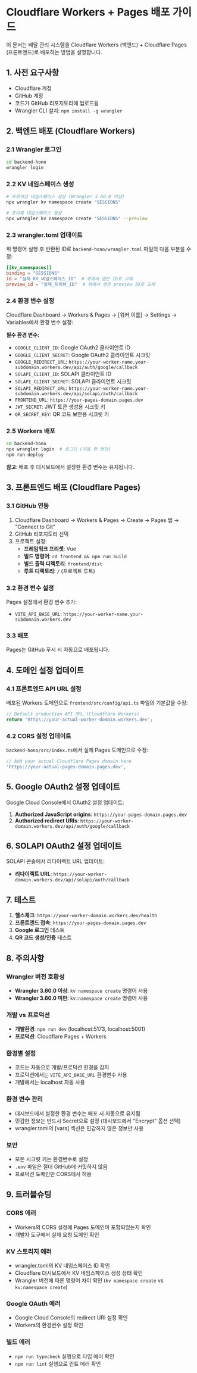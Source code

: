 # Cloudflare Workers + Pages 배포 가이드

이 문서는 배달 관리 시스템을 Cloudflare Workers (백엔드) + Cloudflare Pages (프론트엔드)로 배포하는 방법을 설명합니다.

## 1. 사전 요구사항

- Cloudflare 계정
- GitHub 계정
- 코드가 GitHub 리포지토리에 업로드됨
- Wrangler CLI 설치: `npm install -g wrangler`

## 2. 백엔드 배포 (Cloudflare Workers)

### 2.1 Wrangler 로그인
```bash
cd backend-hono
wrangler login
```

### 2.2 KV 네임스페이스 생성
```bash
# 프로덕션 네임스페이스 생성 (Wrangler 3.60.0 이상)
npx wrangler kv namespace create "SESSIONS"

# 프리뷰 네임스페이스 생성
npx wrangler kv namespace create "SESSIONS" --preview
```

### 2.3 wrangler.toml 업데이트
위 명령어 실행 후 반환된 ID로 `backend-hono/wrangler.toml` 파일의 다음 부분을 수정:
```toml
[[kv_namespaces]]
binding = "SESSIONS"
id = "실제_KV_네임스페이스_ID"  # 위에서 얻은 ID로 교체
preview_id = "실제_프리뷰_ID"  # 위에서 얻은 preview ID로 교체
```

### 2.4 환경 변수 설정
Cloudflare Dashboard → Workers & Pages → [워커 이름] → Settings → Variables에서 환경 변수 설정:

**필수 환경 변수:**
- `GOOGLE_CLIENT_ID`: Google OAuth2 클라이언트 ID
- `GOOGLE_CLIENT_SECRET`: Google OAuth2 클라이언트 시크릿
- `GOOGLE_REDIRECT_URL`: `https://your-worker-name.your-subdomain.workers.dev/api/auth/google/callback`
- `SOLAPI_CLIENT_ID`: SOLAPI 클라이언트 ID
- `SOLAPI_CLIENT_SECRET`: SOLAPI 클라이언트 시크릿
- `SOLAPI_REDIRECT_URL`: `https://your-worker-name.your-subdomain.workers.dev/api/solapi/auth/callback`
- `FRONTEND_URL`: `https://your-pages-domain.pages.dev`
- `JWT_SECRET`: JWT 토큰 생성용 시크릿 키
- `QR_SECRET_KEY`: QR 코드 보안용 시크릿 키

### 2.5 Workers 배포
```bash
cd backend-hono
npx wrangler login  # 로그인 (처음 한 번만)
npm run deploy
```

**참고**: 배포 후 대시보드에서 설정한 환경 변수는 유지됩니다.

## 3. 프론트엔드 배포 (Cloudflare Pages)

### 3.1 GitHub 연동
1. Cloudflare Dashboard → Workers & Pages → Create → Pages 탭 → "Connect to Git"
2. GitHub 리포지토리 선택
3. 프로젝트 설정:
   - **프레임워크 프리셋**: Vue
   - **빌드 명령어**: `cd frontend && npm run build`
   - **빌드 출력 디렉토리**: `frontend/dist`
   - **루트 디렉토리**: `/` (프로젝트 루트)

### 3.2 환경 변수 설정
Pages 설정에서 환경 변수 추가:
- `VITE_API_BASE_URL`: `https://your-worker-name.your-subdomain.workers.dev`

### 3.3 배포
Pages는 GitHub 푸시 시 자동으로 배포됩니다.

## 4. 도메인 설정 업데이트

### 4.1 프론트엔드 API URL 설정
배포된 Workers 도메인으로 `frontend/src/config/api.ts` 파일의 기본값을 수정:
```typescript
// Default production API URL (Cloudflare Workers)
return 'https://your-actual-worker-domain.workers.dev';
```

### 4.2 CORS 설정 업데이트
`backend-hono/src/index.ts`에서 실제 Pages 도메인으로 수정:
```typescript
// Add your actual Cloudflare Pages domain here
'https://your-actual-pages-domain.pages.dev',
```

## 5. Google OAuth2 설정 업데이트

Google Cloud Console에서 OAuth2 설정 업데이트:
1. **Authorized JavaScript origins**: `https://your-pages-domain.pages.dev`
2. **Authorized redirect URIs**: `https://your-worker-domain.workers.dev/api/auth/google/callback`

## 6. SOLAPI OAuth2 설정 업데이트

SOLAPI 콘솔에서 리다이렉트 URL 업데이트:
- **리다이렉트 URL**: `https://your-worker-domain.workers.dev/api/solapi/auth/callback`

## 7. 테스트

1. **헬스체크**: `https://your-worker-domain.workers.dev/health`
2. **프론트엔드 접속**: `https://your-pages-domain.pages.dev`
3. **Google 로그인** 테스트
4. **QR 코드 생성/인증** 테스트

## 8. 주의사항

### Wrangler 버전 호환성
- **Wrangler 3.60.0 이상**: `kv namespace create` 명령어 사용
- **Wrangler 3.60.0 미만**: `kv:namespace create` 명령어 사용

### 개발 vs 프로덕션
- **개발환경**: `npm run dev` (localhost:5173, localhost:5001)
- **프로덕션**: Cloudflare Pages + Workers

### 환경별 설정
- 코드는 자동으로 개발/프로덕션 환경을 감지
- 프로덕션에서는 `VITE_API_BASE_URL` 환경변수 사용
- 개발에서는 localhost 자동 사용

### 환경 변수 관리
- 대시보드에서 설정한 환경 변수는 배포 시 자동으로 유지됨
- 민감한 정보는 반드시 Secret으로 설정 (대시보드에서 "Encrypt" 옵션 선택)
- wrangler.toml의 [vars] 섹션은 민감하지 않은 정보만 사용

### 보안
- 모든 시크릿 키는 환경변수로 설정
- `.env` 파일은 절대 GitHub에 커밋하지 않음
- 프로덕션 도메인만 CORS에서 허용

## 9. 트러블슈팅

### CORS 에러
- Workers의 CORS 설정에 Pages 도메인이 포함되었는지 확인
- 개발자 도구에서 실제 요청 도메인 확인

### KV 스토리지 에러
- wrangler.toml의 KV 네임스페이스 ID 확인
- Cloudflare 대시보드에서 KV 네임스페이스 생성 상태 확인
- Wrangler 버전에 따른 명령어 차이 확인 (`kv namespace create` vs `kv:namespace create`)

### Google OAuth 에러
- Google Cloud Console의 redirect URI 설정 확인
- Workers의 환경변수 설정 확인

### 빌드 에러
- `npm run typecheck` 실행으로 타입 에러 확인
- `npm run lint` 실행으로 린트 에러 확인